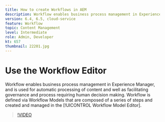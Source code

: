 ```yaml
---
title: How to create Workflows in AEM
description: Workflow enables business process management in Experience Manager, and is used for automatic processing of content and well as facilitating governance and process requiring human decision making.
version: 6.4, 6.5, cloud-service
feature: Workflow
topic: Content Management
level: Intermediate
role: Admin, Developer
kt: 657
thumbnail: 22201.jpg
---
```


# Use the Workflow Editor

Workflow enables business process management in Experience Manager, and is used for automatic processing of content and well as facilitating governance and process requiring human decision making. Workflow is defined via Workflow Models that are composed of a series of steps and created and managed in the [!UICONTROL Workflow Model Editor].

>[!VIDEO](https://video.tv.adobe.com/v/22201/?quality=12&learn=on)
